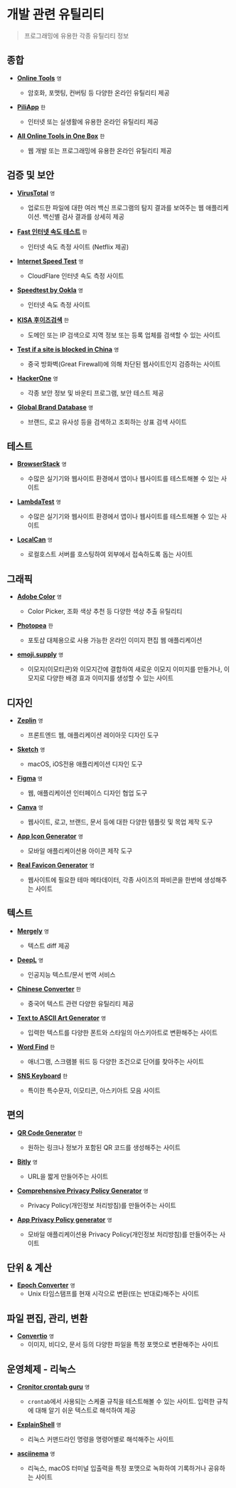 # 개발 관련 유틸리티

> 프로그래밍에 유용한 각종 유틸리티 정보

## 종합

- **[Online Tools](https://emn178.github.io/online-tools)** `영`
  - 암호화, 포맷팅, 컨버팅 등 다양한 온라인 유틸리티 제공

- **[PiliApp](https://kr.piliapp.com)** `한`
  - 인터넷 또는 실생활에 유용한 온라인 유틸리티 제공

- **[All Online Tools in One Box](https://10015.io)** `한`
  - 웹 개발 또는 프로그래밍에 유용한 온라인 유틸리티 제공

## 검증 및 보안

- **[VirusTotal](https://www.virustotal.com)** `영`
  - 업로드한 파일에 대한 여러 백신 프로그램의 탐지 결과를 보여주는 웹 애플리케이션. 백신별 검사 결과를 상세히 제공

- **[Fast 인터넷 속도 테스트](https://fast.com)** `한`
  - 인터넷 속도 측정 사이트 (Netflix 제공)

- **[Internet Speed Test](https://speed.cloudflare.com)** `영`
  - CloudFlare 인터넷 속도 측정 사이트

- **[Speedtest by Ookla](https://www.speedtest.net)** `영`
  - 인터넷 속도 측정 사이트

- **[KISA 후이즈검색](https://xn--c79as89aj0e29b77z.xn--3e0b707e)** `한`
  - 도메인 또는 IP 검색으로 지역 정보 또는 등록 업체를 검색할 수 있는 사이트

- **[Test if a site is blocked in China](https://www.comparitech.com/privacy-security-tools/blockedinchina)** `영`
  - 중국 방화벽(Great Firewall)에 의해 차단된 웹사이트인지 검증하는 사이트

- **[HackerOne](https://www.hackerone.com)** `영`
  - 각종 보안 정보 및 바운티 프로그램, 보안 테스트 제공

- **[Global Brand Database](https://branddb.wipo.int)** `영`
  - 브랜드, 로고 유사성 등을 검색하고 조회하는 상표 검색 사이트

## 테스트

- **[BrowserStack](https://www.browserstack.com)** `영`
  - 수많은 실기기와 웹사이트 환경에서 앱이나 웹사이트를 테스트해볼 수 있는 사이트

- **[LambdaTest](https://www.lambdatest.com)** `영`
  - 수많은 실기기와 웹사이트 환경에서 앱이나 웹사이트를 테스트해볼 수 있는 사이트

- **[LocalCan](https://www.localcan.com)** `영`
  - 로컬호스트 서버를 호스팅하여 외부에서 접속하도록 돕는 사이트

## 그래픽

- **[Adobe Color](https://color.adobe.com)** `영`
  - Color Picker, 조화 색상 추천 등 다양한 색상 추출 유틸리티

- **[Photopea](https://www.photopea.com)** `한`
  - 포토샵 대체용으로 사용 가능한 온라인 이미지 편집 웹 애플리케이션

- **[emoji.supply](https://emoji.supply)** `영`
  - 이모지(이모티콘)와 이모지간에 결합하여 새로운 이모지 이미지를 만들거나, 이모지로 다양한 배경 효과 이미지를 생성할 수 있는 사이트

## 디자인

- **[Zeplin](https://zeplin.io)** `영`
  - 프론트엔드 웹, 애플리케이션 레이아웃 디자인 도구

- **[Sketch](https://www.sketch.com)** `영`
  - macOS, iOS전용 애플리케이션 디자인 도구

- **[Figma](https://www.figma.com)** `영`
  - 웹, 애플리케이션 인터페이스 디자인 협업 도구

- **[Canva](https://canva.com)** `영`
  - 웹사이트, 로고, 브랜드, 문서 등에 대한 다양한 템플릿 및 목업 제작 도구

- **[App Icon Generator](https://www.appicon.co)** `영`
  - 모바일 애플리케이션용 아이콘 제작 도구

- **[Real Favicon Generator](https://realfavicongenerator.net)** `영`
  - 웹사이트에 필요한 테마 메타데이터, 각종 사이즈의 파비콘을 한번에 생성해주는 사이트

## 텍스트

- **[Mergely](https://editor.mergely.com)** `영`
  - 텍스트 diff 제공

- **[DeepL](https://www.deepl.com)** `영`
  - 인공지능 텍스트/문서 번역 서비스

- **[Chinese Converter](https://www.chineseconverter.com)** `한`
  - 중국어 텍스트 관련 다양한 유틸리티 제공

- **[Text to ASCII Art Generator](https://patorjk.com/software/taag)** `영`
  - 입력한 텍스트를 다양한 폰트와 스타일의 아스키아트로 변환해주는 사이트

- **[Word Find](http://wordfind.co.kr)** `한`
  - 애너그램, 스크램블 워드 등 다양한 조건으로 단어를 찾아주는 사이트

- **[SNS Keyboard](https://snskeyboard.com)** `한`
  - 특이한 특수문자, 이모티콘, 아스키아트 모음 사이트

## 편의

- **[QR Code Generator](https://ko.qr-code-generator.com)** `한`
  - 원하는 링크나 정보가 포함된 QR 코드를 생성해주는 사이트

- **[Bitly](https://bitly.com)** `영`
  - URL을 짧게 만들어주는 사이트

- **[Comprehensive Privacy Policy Generator](https://tempest-solutions-company.github.io/privacy-policy-generator)** `영`
  - Privacy Policy(개인정보 처리방침)를 만들어주는 사이트

- **[App Privacy Policy generator](https://app-privacy-policy-generator.nisrulz.com)** `영`
  - 모바일 애플리케이션용 Privacy Policy(개인정보 처리방침)를 만들어주는 사이트

## 단위 & 계산

- **[Epoch Converter](https://www.epochconverter.com)** `영`
  - Unix 타임스탬프를 현재 시각으로 변환(또는 반대로)해주는 사이트

## 파일 편집, 관리, 변환

- **[Convertio](https://convertio.co)** `영`
  - 이미지, 비디오, 문서 등의 다양한 파일을 특정 포맷으로 변환해주는 사이트

## 운영체제 - 리눅스

- **[Cronitor crontab guru](https://crontab.guru)** `영`
  - `crontab`에서 사용되는 스케줄 규칙을 테스트해볼 수 있는 사이트. 입력한 규칙에 대해 알기 쉬운 텍스트로 해석하여 제공

- **[ExplainShell](https://explainshell.com)** `영`
  - 리눅스 커맨드라인 명령을 명령어별로 해석해주는 사이트

- **[asciinema](https://asciinema.org)** `영`
  - 리눅스, macOS 터미널 입출력을 특정 포맷으로 녹화하여 기록하거나 공유하는 사이트
